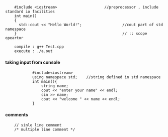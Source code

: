         #include <iostream>                     //preprocessor , include standard io facilities
        int main()
        {
          std::cout << "Hello World!";                  //cout part of std namespace
        }                                               // :: scope opeartor
        
        compile : g++ Test.cpp
        execute : ./a.out


#### taking input from console

                #include<iostream>
                using namespace std;    //string defined in std namespace
                int main(){
                    string name;
                    cout << "enter your name" << endl;
                    cin >> name;
                    cout << "welcome " << name << endl;
                }


#### comments 
        // sinle line comment
        /* multiple line comment */
